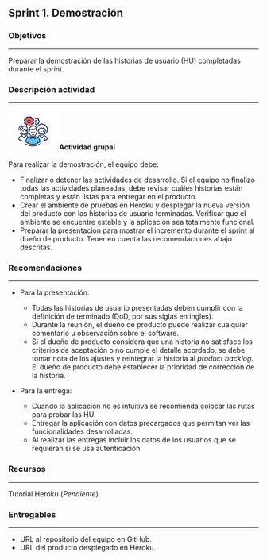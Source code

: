 ## Sprint 1. Demostración

### Objetivos
---

Preparar la demostración de las historias de usuario (HU) completadas durante el sprint.


### Descripción actividad
---

#### ![](./../../../assets/images/grupo.png) Actividad grupal

Para realizar la demostración, el equipo debe:

  * Finalizar o detener las actividades de desarrollo. Si el equipo no finalizó todas las actividades planeadas, debe revisar cuáles historias están completas y están listas para entregar en el producto.
  * Crear el ambiente de pruebas en Heroku y desplegar la nueva versión del producto con las historias de usuario terminadas. Verificar que el ambiente se encuentre estable y la aplicación sea totalmente funcional.
  * Preparar la presentación para mostrar el incremento durante el sprint al dueño de producto. Tener en cuenta las recomendaciones abajo descritas.

### Recomendaciones
---

* Para la presentación:

  * Todas las historias de usuario presentadas deben cumplir con la definición de terminado (DoD, por sus siglas en ingles).
  * Durante la reunión, el dueño de producto puede realizar cualquier comentario u observación sobre el software.
  * Si el dueño de producto considera que una historia no satisface los criterios de aceptación o no cumple el detalle acordado, se debe tomar nota de los ajustes y reintegrar la historia al *product backlog*. El dueño de producto debe establecer la prioridad de corrección de la historia.

* Para la entrega:

  * Cuando la aplicación no es intuitiva se recomienda colocar las rutas para probar las HU.
  * Entregar la aplicación con datos precargados que permitan ver las funcionalidades desarrolladas.
  * Al realizar las entregas incluir los datos de los usuarios que se requieran si se usa autenticación.


### Recursos

---
Tutorial Heroku (*Pendiente*).


### Entregables

---
* URL al repositorio del equipo en GitHub.
* URL del producto desplegado en Heroku.



